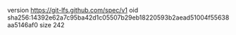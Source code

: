 version https://git-lfs.github.com/spec/v1
oid sha256:14392e62a7c95ba42d1c05507b29eb18220593b2aead51004f55638aa5146af0
size 242
